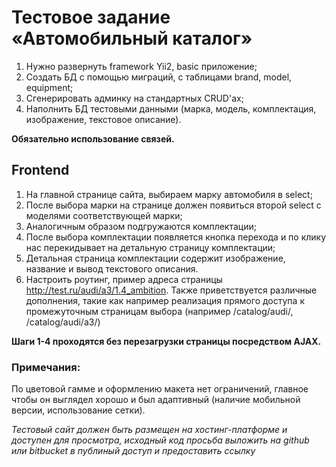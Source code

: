 # Тестовое задание «Автомобильный каталог»
 
1. Нужно развернуть framework Yii2, basic приложение;
2. Создать БД с помощью миграций, с таблицами brand, model, equipment;
3. Сгенерировать админку на стандартных CRUD'ах; 
4. Наполнить БД тестовыми данными (марка, модель, комплектация, изображение, текстовое описание).

**Обязательно использование связей.**

## Frontend

1. На главной странице сайта, выбираем марку автомобиля в select;
2. После выбора марки на странице должен появиться второй select с моделями соответствующей марки;
3. Аналогичным образом подгружаются комплектации;
4. После выбора комплектации появляется кнопка перехода и по клику нас перекидывает на детальную страницу комплектации;
5. Детальная страница комплектации содержит изображение, название и вывод текстового описания.
6. Настроить роутинг, пример адреса страницы http://test.ru/audi/a3/1.4_ambition. Также приветствуется различные дополнения, такие как например реализация прямого доступа к промежуточным страницам выбора (например /catalog/audi/, /catalog/audi/a3/)

**Шаги 1-4 проходятся без перезагрузки страницы посредством AJAX.**

### Примечания:

По цветовой гамме и оформлению макета нет ограничений, главное чтобы он выглядел хорошо и был адаптивный (наличие мобильной версии, использование сетки).

*Тестовый сайт должен быть размещен на хостинг-платформе и доступен для просмотра, исходный код просьба выложить на github или bitbucket в публиный доступ и предоставить ссылку*
